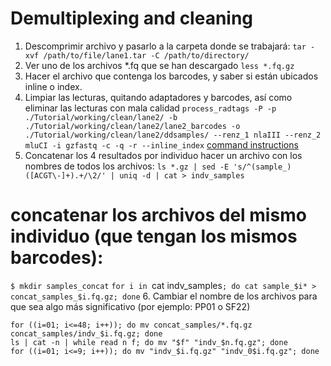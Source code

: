 # Demultiplexing and cleaning 

1. Descomprimir archivo y pasarlo a la carpeta donde se trabajará:
` tar -xvf /path/to/file/lane1.tar -C /path/to/directory/ `
2. Ver uno de los archivos *.fq que se han descargado
`less *.fq.gz`
3. Hacer el archivo que contenga los barcodes, y saber si están ubicados inline o index.
4. Limpiar las lecturas, quitando adaptadores y barcodes, así como eliminar las lecturas con mala calidad
`process_radtags -P -p ./Tutorial/working/clean/lane2/ -b ./Tutorial/working/clean/lane2/lane2_barcodes -o ./Tutorial/working/clean/lane2/ddsamples/ --renz_1 nlaIII --renz_2 mluCI -i gzfastq -c -q -r --inline_index`
[command instructions](http://catchenlab.life.illinois.edu/stacks/comp/process_radtags.php)
5. Concatenar los 4 resultados por individuo
hacer un archivo con los nombres de todos los archivos:
```ls *.gz | sed -E 's/^(sample_)([ACGT\-]+).+/\2/' | uniq -d | cat > indv_samples```
# concatenar los archivos del mismo individuo (que tengan los mismos barcodes):
`$ mkdir samples_concat`
`for i in `cat indv_samples`; do cat sample_$i* > concat_samples_$i.fq.gz; done`
6. Cambiar el nombre de los archivos para que sea algo más significativo (por ejemplo: PP01 o SF22)
```
for ((i=01; i<=48; i++)); do mv concat_samples/*.fq.gz concat_samples/indv_$i.fq.gz; done
ls | cat -n | while read n f; do mv "$f" "indv_$n.fq.gz"; done
for ((i=01; i<=9; i++)); do mv "indv_$i.fq.gz" "indv_0$i.fq.gz"; done
```
